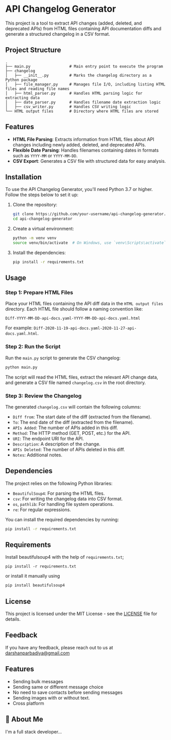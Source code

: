 # API Changelog Generator

This project is a tool to extract API changes (added, deleted, and deprecated APIs) from HTML files containing API documentation diffs and generate a structured changelog in a CSV format.

## Project Structure

```
.
├── main.py                 # Main entry point to execute the program
├── changelog
│   ├── __init__.py         # Marks the changelog directory as a Python package
│   ├── file_manager.py     # Manages file I/O, including listing HTML files and reading file names
│   ├── html_parser.py      # Handles HTML parsing logic for extracting data
│   ├── date_parser.py      # Handles filename date extraction logic
│   ├── csv_writer.py       # Handles CSV writing logic
└── HTML output files       # Directory where HTML files are stored
```

## Features

- **HTML File Parsing**: Extracts information from HTML files about API changes including newly added, deleted, and deprecated APIs.
- **Flexible Date Parsing**: Handles filenames containing dates in formats such as `YYYY-MM` or `YYYY-MM-DD`.
- **CSV Export**: Generates a CSV file with structured data for easy analysis.
  
## Installation

To use the API Changelog Generator, you'll need Python 3.7 or higher. Follow the steps below to set it up:

1. Clone the repository:

   ```bash
   git clone https://github.com/your-username/api-changelog-generator.git
   cd api-changelog-generator
   ```

2. Create a virtual environment:

   ```bash
   python -m venv venv
   source venv/bin/activate  # On Windows, use `venv\Scripts\activate`
   ```

3. Install the dependencies:

   ```bash
   pip install -r requirements.txt
   ```

## Usage

### Step 1: Prepare HTML Files

Place your HTML files containing the API diff data in the `HTML output files` directory. Each HTML file should follow a naming convention like:

```
Diff-YYYY-MM-DD-api-docs.yaml-YYYY-MM-DD-api-docs.yaml.html
```

For example: `Diff-2020-11-19-api-docs.yaml-2020-11-27-api-docs.yaml.html`.

### Step 2: Run the Script

Run the `main.py` script to generate the CSV changelog:

```bash
python main.py
```

The script will read the HTML files, extract the relevant API change data, and generate a CSV file named `changelog.csv` in the root directory.

### Step 3: Review the Changelog

The generated `changelog.csv` will contain the following columns:

- `Diff from`: The start date of the diff (extracted from the filename).
- `To`: The end date of the diff (extracted from the filename).
- `APIs Added`: The number of APIs added in this diff.
- `Method`: The HTTP method (GET, POST, etc.) for the API.
- `URI`: The endpoint URI for the API.
- `Description`: A description of the change.
- `APIs Deleted`: The number of APIs deleted in this diff.
- `Notes`: Additional notes.

## Dependencies

The project relies on the following Python libraries:

- `BeautifulSoup4`: For parsing the HTML files.
- `csv`: For writing the changelog data into CSV format.
- `os`, `pathlib`: For handling file system operations.
- `re`: For regular expressions.

You can install the required dependencies by running:

```bash
pip install -r requirements.txt
```

## Requirements
Install beautifulsoup4 with the help of `requirements.txt`;

```plaintext
pip install -r requirements.txt
```

or install it manually using
```cmd
pip install beautifulsoup4
```

## License

This project is licensed under the MIT License - see the [LICENSE](LICENSE) file for details.


## Feedback

If you have any feedback, please reach out to us at darshanparbadiya@gmail.com

## Features

- Sending bulk messages
- Sending same or different message choice
- No need to save contacts before sending messages
- Sending images with or without text.
- Cross platform

## 🚀 About Me

I'm a full stack developer...
